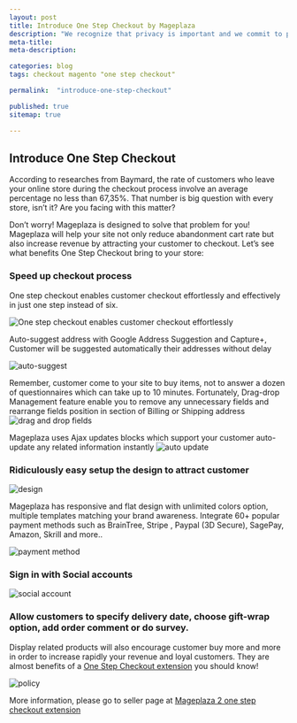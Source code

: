 ```yaml
---
layout: post
title: Introduce One Step Checkout by Mageplaza
description: "We recognize that privacy is important and we commit to protect your privacy. This policy describes the ways we collect, store, use and protect your personal information. We assume that you accepted our policy when you sign up and use our services"
meta-title: 
meta-description:

categories: blog
tags: checkout magento "one step checkout"

permalink:  "introduce-one-step-checkout"

published: true
sitemap: true

---
```




<h2><i class="fa fa-comments-o"></i> Introduce One Step Checkout</h2>

<p>According to researches from Baymard, the rate of customers who leave your online store during the checkout process involve an average percentage no less than 67,35%.
That number is big question with every store, isn’t it? Are you facing with this matter?</p>
<p>Don’t worry! Mageplaza is designed to solve that problem for you!
Mageplaza will help your site not only reduce abandonment cart rate but also increase revenue by attracting your customer to checkout.  
Let’s see what benefits One Step Checkout bring to your store:

</p>

<h3>Speed up checkout process</h3>
<p>One step checkout enables customer checkout effortlessly and effectively in just one step instead of six.</p>



<img src="https://i.imgur.com/F5FLSOu.png" alt="One step checkout enables customer checkout effortlessly" class="img-responsive" >

<p>Auto-suggest address with Google Address Suggestion and Capture+, Customer will be suggested automatically their addresses without delay</p>
<img src="https://lh4.googleusercontent.com/jBRN7uynBxUqephTrmumtmGY-yoEYOCIy0WX67kB7MyQ1UF0z3m8dz3zTkuj5OR_1B5qHpVRY566_awueL9KIzOdwDaiz7e_mv3ZSVOp4ChIbYDh20XZ7x4Wy-eoSmAIIHQOgz7-" alt="auto-suggest" class="img-responsive" >

Remember, customer come to your site to buy items, not to answer a dozen of questionnaires which can take up to 10 minutes.
Fortunately, Drag-drop Management feature enable you to remove any unnecessary fields and rearrange fields position in section of Billing or Shipping address
<img src="https://lh4.googleusercontent.com/oYkm1V09mjZ-UQEV3k8-UwFyR4cFc_k5GkPfqvymL5Zl4neIUoFb5H03rGoaotRBg-rioIxJuAsYlqUNxXqyn7a2dg_493jFbOvt23eL0TV2ayYbJnFZuskXxsx0sVPr4N2Ii-eR" alt="drag and drop fields" class="img-responsive" > 

Mageplaza uses Ajax updates blocks which support your customer auto-update any related information instantly
<img src="https://i.imgur.com/6LhmqIJ.gif" alt="auto update" class="img-responsive" >
<h3>Ridiculously easy setup the design to attract customer</h3>
<img src="https://i.imgur.com/OF6hYG9.gif" alt="design" class="img-responsive" >

<p>Mageplaza has responsive and flat design with unlimited colors option, multiple templates matching your brand awareness.
Integrate 60+ popular payment methods such as BrainTree, Stripe , Paypal (3D Secure), SagePay, Amazon, Skrill and more.. </p>
<img src="https://i.imgur.com/yxWiYBS.png" alt="payment method" class="img-responsive" >

<h3>Sign in with Social accounts</h3>
<img src="https://lh4.googleusercontent.com/XpTI-bfkpggaVq58-M0u0XVhbI3Vu_vu40243KMgd3tEQG-88Ticb2-E8j4ilHuNI41CtX5nm9Ze2Mvog6DqxUkyveNp5g24nLIB9p2AOB_9v0uiWGUaJTx8rVFMBpXELQ8-TUHO" alt="social account" class="img-responsive" >

<h3>Allow customers to specify delivery date, choose gift-wrap option, add order comment or do survey.</h3>

<p>Display related products will also encourage customer buy more and more in order to increase rapidly your revenue and loyal customers.
They are almost benefits of a <a href="#">One Step Checkout extension</a> you should know!</p>

<img src="https://i.imgur.com/x1tlK8R.png" alt="policy" class="img-responsive" >


</div>

<p>
More information, please go to seller page at <a href="#">Mageplaza 2 one step checkout extension</a>
</p>
